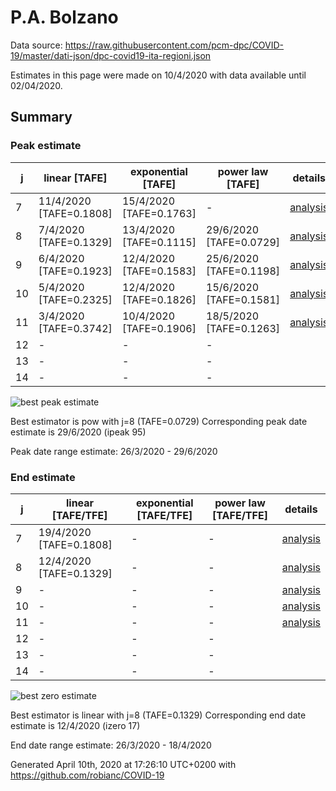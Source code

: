 # P.A. Bolzano


Data source: https://raw.githubusercontent.com/pcm-dpc/COVID-19/master/dati-json/dpc-covid19-ita-regioni.json

Estimates in this page were made on 10/4/2020 with data available until 02/04/2020.


## Summary 

### Peak estimate 
|j|linear [TAFE]|exponential [TAFE]|power law [TAFE]|details|
|---|----|-----------|---------|-------|
|7|11/4/2020 [TAFE=0.1808]|15/4/2020 [TAFE=0.1763]|-|[analysis](COVID-19_p.a._bolzano_j7_2020-04-02.md)|
|8|7/4/2020 [TAFE=0.1329]|13/4/2020 [TAFE=0.1115]|29/6/2020 [TAFE=0.0729]|[analysis](COVID-19_p.a._bolzano_j8_2020-04-02.md)|
|9|6/4/2020 [TAFE=0.1923]|12/4/2020 [TAFE=0.1583]|25/6/2020 [TAFE=0.1198]|[analysis](COVID-19_p.a._bolzano_j9_2020-04-02.md)|
|10|5/4/2020 [TAFE=0.2325]|12/4/2020 [TAFE=0.1826]|15/6/2020 [TAFE=0.1581]|[analysis](COVID-19_p.a._bolzano_j10_2020-04-02.md)|
|11|3/4/2020 [TAFE=0.3742]|10/4/2020 [TAFE=0.1906]|18/5/2020 [TAFE=0.1263]|[analysis](COVID-19_p.a._bolzano_j11_2020-04-02.md)|
|12|-|-|-||
|13|-|-|-||
|14|-|-|-||

![best peak estimate](COVID-19_p.a._bolzano_j8_2020-04-02.png)

Best estimator is pow with j=8 (TAFE=0.0729)
Corresponding peak date estimate is 29/6/2020 (ipeak 95)


Peak date range estimate: 26/3/2020 - 29/6/2020

### End estimate 
|j|linear [TAFE/TFE]|exponential [TAFE/TFE]|power law [TAFE/TFE]|details|
|---|----|-----------|---------|-------|
|7|19/4/2020 [TAFE=0.1808]|-|-|[analysis](COVID-19_p.a._bolzano_j7_2020-04-02.md)|
|8|12/4/2020 [TAFE=0.1329]|-|-|[analysis](COVID-19_p.a._bolzano_j8_2020-04-02.md)|
|9|-|-|-|[analysis](COVID-19_p.a._bolzano_j9_2020-04-02.md)|
|10|-|-|-|[analysis](COVID-19_p.a._bolzano_j10_2020-04-02.md)|
|11|-|-|-|[analysis](COVID-19_p.a._bolzano_j11_2020-04-02.md)|
|12|-|-|-||
|13|-|-|-||
|14|-|-|-||

![best zero estimate](COVID-19_p.a._bolzano_j8_2020-04-02.png)

Best estimator is linear with j=8 (TAFE=0.1329)
Corresponding end date estimate is 12/4/2020 (izero 17)


End date range estimate: 26/3/2020 - 18/4/2020

Generated April 10th, 2020 at 17:26:10 UTC+0200 with https://github.com/robianc/COVID-19
